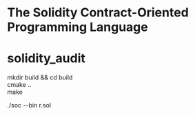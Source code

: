 # The Solidity Contract-Oriented Programming Language
# solidity_audit

mkdir build && cd build  
cmake ..  
make  

./soc --bin r.sol
